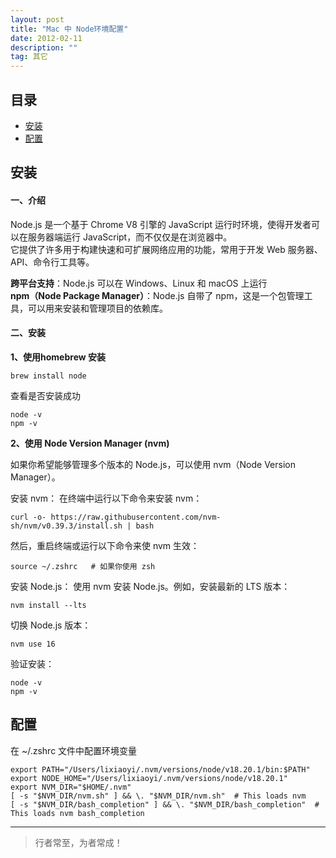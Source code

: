 ```yaml
---
layout: post
title: "Mac 中 Node环境配置"
date: 2012-02-11
description: ""
tag: 其它
---
```





## 目录
- [安装](#content1)   
- [配置](#content2)   




## <a id="content1">安装</a>

#### **一、介绍**    
Node.js 是一个基于 Chrome V8 引擎的 JavaScript 运行时环境，使得开发者可以在服务器端运行 JavaScript，而不仅仅是在浏览器中。    
它提供了许多用于构建快速和可扩展网络应用的功能，常用于开发 Web 服务器、API、命令行工具等。   

**跨平台支持**：Node.js 可以在 Windows、Linux 和 macOS 上运行    
**npm（Node Package Manager）**：Node.js 自带了 npm，这是一个包管理工具，可以用来安装和管理项目的依赖库。

#### **二、安装**    

**1、使用homebrew 安装**

```text
brew install node
```

查看是否安装成功    
```text
node -v 
npm -v  
```


**2、使用 Node Version Manager (nvm)**  

如果你希望能够管理多个版本的 Node.js，可以使用 nvm（Node Version Manager）。

安装 nvm： 在终端中运行以下命令来安装 nvm：  
```text
curl -o- https://raw.githubusercontent.com/nvm-sh/nvm/v0.39.3/install.sh | bash
```
然后，重启终端或运行以下命令来使 nvm 生效：    
```text
source ~/.zshrc   # 如果你使用 zsh
```

安装 Node.js： 使用 nvm 安装 Node.js。例如，安装最新的 LTS 版本：    
```text
nvm install --lts
```
切换 Node.js 版本： 

```text
nvm use 16
```
验证安装：
```text
node -v
npm -v
```


## <a id="content2">配置</a>

在 ~/.zshrc 文件中配置环境变量

```text
export PATH="/Users/lixiaoyi/.nvm/versions/node/v18.20.1/bin:$PATH"
export NODE_HOME="/Users/lixiaoyi/.nvm/versions/node/v18.20.1"
export NVM_DIR="$HOME/.nvm"
[ -s "$NVM_DIR/nvm.sh" ] && \. "$NVM_DIR/nvm.sh"  # This loads nvm
[ -s "$NVM_DIR/bash_completion" ] && \. "$NVM_DIR/bash_completion"  # This loads nvm bash_completion
```



----------
>  行者常至，为者常成！


